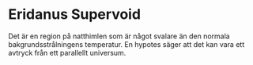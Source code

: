# Eridanus Supervoid

Det är en region på natthimlen som är något svalare än den normala
bakgrundsstrålningens temperatur. En hypotes säger att det kan vara ett avtryck
från ett parallellt universum.
